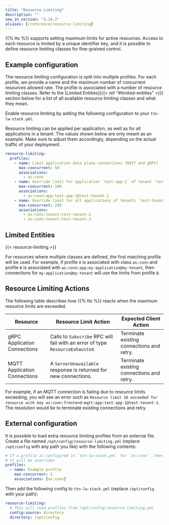 ```yaml
---
title: "Resource Limiting"
description: ""
new_in_version: "3.14.2"
aliases: [/reference/resource-limiting]
---
```


{{% tts %}} supports setting maximum limits for active resources. Access to each resource is limited by a unique identifier key, and it is possible to define resource limiting classes for fine-grained control.

<!--more-->

## Example configuration

The resource limiting configuration is split into multiple profiles. For each profile, we provide a name and the maximum number of concurrent resources allowed rate. The profile is associated with a number of resource limiting classes. Refer to the [Limited Entities]({{< ref "#limited-entities" >}}) section below for a list of all available resource limiting classes and what they mean.

Enable resource limiting by adding the following configuration to your `ttn-lw-stack.yml`.

Resource limiting can be applied per application, as well as for all applications in a tenant. The values shown below are only meant as an example. Make sure to adjust them accordingly, depending on the actual traffic of your deployment.

```yaml
resource-limiting:
  profiles:
    - name: Limit application data plane connections (MQTT and gRPC)
      max-concurrent: 50
      associations:
        - as:conn
    - name: Override limit for application `test-app-1` of tenant `test-tenant-1`
      max-concurrent: 100
      associations:
        - as:conn:app:test-app-1@test-tenant-1
    - name: Override limit for all applications of tenants `test-tenant-2` and `test-tenant-3`
      max-concurrent: 200
      associations:
        - as:conn:tenant:test-tenant-2
        - as:conn:tenant:test-tenant-3
```

## Limited Entities

{{< resource-limiting >}}

For resources where multiple classes are defined, the first matching profile will be used. For example, if profile `A` is associated with class `as:conn` and profile `B` is associated with `as:conn:app:my-application@my-tenant`, then connections for `my-application@my-tenant` will use the limits from profile `B`.

## Resource Limiting Actions

The following table describes how {{% tts %}} reacts when the maximum resource limits are exceeded.

| Resource                     | Resource Limit Action                                                         | Expected Client Action                    |
| ---------------------------- | ----------------------------------------------------------------------------- | ----------------------------------------- |
| gRPC Application Connections | Calls to `Subscribe` RPC will fail with an error of type `ResourceExhausted`. | Terminate existing connections and retry. |
| MQTT Application Connections | A `ServerUnavailable` response is returned for new connections.               | Terminate existing connections and retry. |

For example, if an MQTT connection is failing due to resource limits exceeding, you will see an error such as `Resource limit 16 exceeded for resource with key as:conn:frontend:mqtt:app:test-app-1@test-tenant-1`. The resolution would be to terminate existing connections and retry.

## External configuration

It is possible to load extra resource limiting profiles from an external file. Create a file named `/opt/config/resource-limiting.yml` (replace `/opt/config` with any path you like) with the following contents:

```yaml
# If a profile is configured in `ttn-lw-stack.yml` for `as:conn`, then
# it will be overriden
profiles:
  - name: Example profile
    max-concurrent: 5
    associations: [as:conn]
```

Then add the following config to `ttn-lw-stack.yml` (replace `/opt/config` with your path):

```yaml
resource-limiting:
  # This will read profiles from /opt/config/resource-limiting.yml
  config-source: directory
  directory: /opt/config
```

